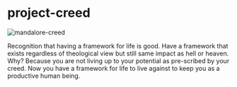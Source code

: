 # project-creed

![mandalore-creed](https://github.com/Project-Creed/project-creed/assets/8540141/93d77c16-30d3-4061-ad8e-fc44a07f7655)

Recognition that having a framework for life is good. Have a framework that exists regardless of theological view but still same impact as hell or heaven. Why? Because you are not living up to your potential as pre-scribed by your creed. Now you have a framework for life to live against to keep you as a productive human being. 
